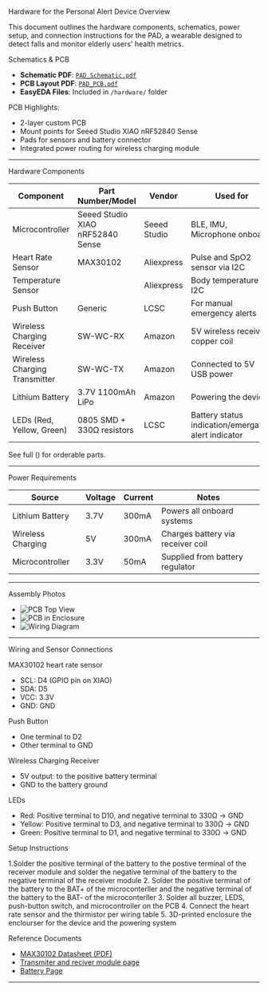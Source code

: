  Hardware for the Personal Alert Device 
Overview

This document outlines the hardware components, schematics, power setup, and connection instructions for the PAD, a wearable designed to detect falls and monitor elderly users' health metrics.

 Schematics & PCB

- **Schematic PDF**: [`PAD_Schematic.pdf`](../hardware/PAD_Schematic.pdf)
- **PCB Layout PDF**: [`PAD_PCB.pdf`](../hardware/PAD_PCB.pdf)
- **EasyEDA Files**: Included in `/hardware/` folder

PCB Highlights:
- 2-layer custom PCB
- Mount points for Seeed Studio XIAO nRF52840 Sense
- Pads for sensors and battery connector
- Integrated power routing for wireless charging module

---

Hardware Components

| Component                        | Part Number/Model        | Vendor           | Used for                               |
|----------------------------------|--------------------------|------------------|-------------------------------------|
| Microcontroller                  | Seeed Studio XIAO nRF52840 Sense | Seeed Studio     | BLE, IMU, Microphone onboard        |
| Heart Rate Sensor               | MAX30102                 | Aliexpress  | Pulse and SpO2 sensor via I2C       |
| Temperature Sensor              |             | Aliexpress  | Body temperature via I2C            |
| Push Button                     | Generic                  | LCSC      | For manual emergency alerts         |
| Wireless Charging Receiver      | SW-WC-RX                 | Amazon           | 5V wireless receiver, copper coil   |
| Wireless Charging Transmitter   | SW-WC-TX                 | Amazon           | Connected to 5V USB power           |
| Lithium Battery                 | 3.7V 1100mAh LiPo        | Amazon | Powering the device      |
| LEDs (Red, Yellow, Green)       | 0805 SMD + 330Ω resistors| LCSC             | Battery status indication/emergancy alert indicator |

 See full () for orderable parts.

---

Power Requirements

| Source             | Voltage | Current | Notes                               |
|-------------------|---------|---------|-------------------------------------|
| Lithium Battery   | 3.7V    | 300mA | Powers all onboard systems          |
| Wireless Charging | 5V      | 300mA  | Charges battery via receiver coil   |
| Microcontroller   | 3.3V    | 50mA   | Supplied from battery regulator     |

---

Assembly Photos

- ![PCB Top View](../images/pcb_top.jpg)
- ![PCB in Enclosure](../images/assembled_inside.jpg)
- ![Wiring Diagram](../images/wiring_diagram.png)

---

Wiring and Sensor Connections

MAX30102 heart rate sensor 
- SCL: D4 (GPIO pin on XIAO)
- SDA: D5
- VCC: 3.3V
- GND: GND

Push Button
- One terminal to D2
- Other terminal to GND

Wireless Charging Receiver
- 5V output: to the positive battery terminal
- GND to the battery ground

LEDs
- Red: Positive terminal to D10, and negative terminal to 330Ω → GND
- Yellow: Positive terminal to D3, and negative terminal to 330Ω → GND
- Green: Positive terminal to D1, and negative terminal to 330Ω → GND

Setup Instructions

1.Solder the positive terminal of the battery to the postive terminal of the receiver module and solder the negative terminal of the battery to the negative terminal of the receiver module
2. Solder the positive terminal of the battery to the BAT+ of the microconterller and the negative terminal of the battery to the BAT- of the microconterller
3. Solder all buzzer, LEDS, push-button switch, and microcontroller on the PCB
4. Connect the heart rate sensor and the thirmistor per wiring table
5. 3D-printed enclosure the enclourser for the device and the powering system

 Reference Documents

- [MAX30102 Datasheet (PDF)](https://datasheets.maximintegrated.com/en/ds/MAX30102.pdf)
- [Transmiter and reciver module page](https://www.amazon.com/dp/B08CVGYDJP?ref=ppx_pop_mob_ap_share)
- [Battery Page](https://www.amazon.com/dp/B0D7MC714N?ref=ppx_pop_mob_ap_share)

---


